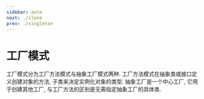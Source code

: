 ```yaml
---
sidebar: auto
next: ./clone
prev: ./singleton
---
```


# 工厂模式

工厂模式分为工厂方法模式与抽象工厂模式两种. 工厂方法模式在抽象类或接口定义创建对象的方法, 子类来决定实例化对象的类型. 抽象工厂是一个中心工厂, 它用于创建其他工厂, 与工厂方法的区别是无需指定抽象工厂的具体类. 


